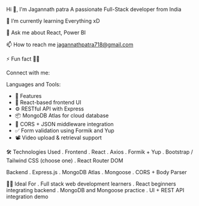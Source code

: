 Hi 👋, I'm Jagannath patra
A passionate Full-Stack developer from India


🌱 I’m currently learning Everything xD

💬 Ask me about React, Power BI

📫 How to reach me jagannathpatra718@gmail.com

⚡ Fun fact 🧑‍💻

Connect with me:
  

Languages and Tools:
                      
-  🚀 Features
-  🧩 React-based frontend UI
-  ⚙️ RESTful API with Express
-  📦 MongoDB Atlas for cloud database
-  🔐 CORS + JSON middleware integration
-  ✅ Form validation using Formik and Yup
-  📽️ Video upload & retrieval support

🛠️ Technologies Used
.  Frontend
.  React
.  Axios
.  Formik + Yup
.  Bootstrap / Tailwind CSS (choose one)
.  React Router DOM


Backend
.  Express.js
.  MongoDB Atlas
.  Mongoose
.  CORS + Body Parser


🧑‍🎓 Ideal For
.  Full stack web development learners
.  React beginners integrating backend
.  MongoDB and Mongoose practice
.  UI + REST API integration demo


<!--
**Jagannath741/Jagannath741** is a ✨ _special_ ✨ repository because its `README.md` (this file) appears on your GitHub profile.

Here are some ideas to get you started:

- 🔭 I’m currently working on ...
- 🌱 I’m currently learning ...
- 👯 I’m looking to collaborate on ...
- 🤔 I’m looking for help with ...
- 💬 Ask me about ...
- 📫 How to reach me: ...
- 😄 Pronouns: ...
- ⚡ Fun fact: ...
-->
